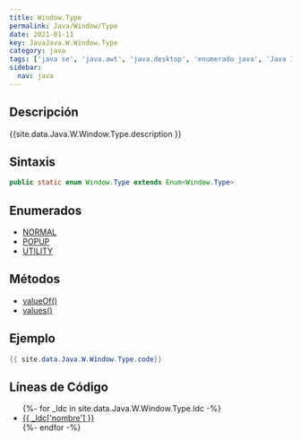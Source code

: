 ```yaml
---
title: Window.Type
permalink: Java/Window/Type
date: 2021-01-11
key: JavaJava.W.Window.Type
category: java
tags: ['java se', 'java.awt', 'java.desktop', 'enumerado java', 'Java 1.7']
sidebar: 
  nav: java
---
```


## Descripción
{{site.data.Java.W.Window.Type.description }}

## Sintaxis
~~~java
public static enum Window.Type extends Enum<Window.Type>
~~~

## Enumerados
* [NORMAL](/Java/Window/Type/NORMAL)
* [POPUP](/Java/Window/Type/POPUP)
* [UTILITY](/Java/Window/Type/UTILITY)

## Métodos
* [valueOf()](/Java/Window/Type/valueOf)
* [values()](/Java/Window/Type/values)

## Ejemplo
~~~java
{{ site.data.Java.W.Window.Type.code}}
~~~

## Líneas de Código
<ul>
{%- for _ldc in site.data.Java.W.Window.Type.ldc -%}
   <li>
       <a href="{{_ldc['url'] }}">{{ _ldc['nombre'] }}</a>
   </li>
{%- endfor -%}
</ul>
